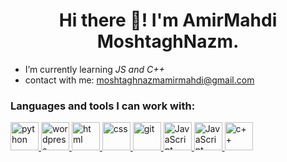 <h1 align="center">Hi there 👋! I'm AmirMahdi MoshtaghNazm.</h1>


-  I’m currently learning *JS and C++*
-  contact with me: moshtaghnazmamirmahdi@gmail.com

<h3 align="left" >Languages and tools I can work with:</h3>

<p align="center">

<a href="https://www.python.org/" target="_blank"> <img src="https://skillicons.dev/icons?i=python" alt="python" width="45" height="45"/> </a><a href="https://wordpress.org/" target="_blank"> <img src="https://skillicons.dev/icons?i=wordpress" alt="wordpress" width="45" height="45"/> </a> <a href="https://www.w3schools.com/html/" target="_blank"> <img src="https://skillicons.dev/icons?i=html" alt="html" width="45" height="45"/> </a> <a href="https://www.w3schools.com/css/" target="_blank"> <img src="https://skillicons.dev/icons?i=css" alt="css" width="45" height="45"/> </a><a href="https://git-scm.com/" target="_blank"> <img src="https://skillicons.dev/icons?i=git" alt="git" width="45" height="45"/> </a> 
<a href="https://www.javascript.com/" target="_blank"> <img src="https://skillicons.dev/icons?i=js" alt="JavaScript" width="45" height="45"/> </a><a href="https://www.javascript.com/" target="_blank"> <img src="https://skillicons.dev/icons?i=js" alt="JavaScript" width="45" height="45"/> </a><a href="https://www.w3schools.com/cpp/" target="_blank"> <img src="https://skillicons.dev/icons?i=cpp" alt="c++" width="45" height="45"/> </a>
